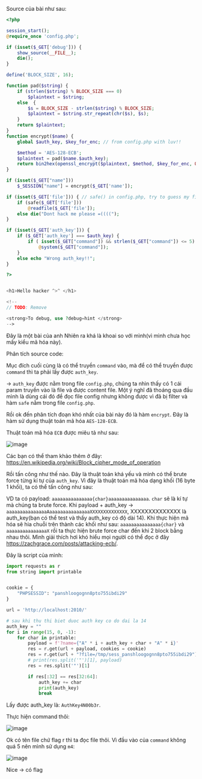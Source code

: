 Source của bài như sau:
```php
<?php

session_start();
@require_once 'config.php';

if (isset($_GET['debug'])) {
	show_source(__FILE__);
	die();
}

define('BLOCK_SIZE', 16);

function pad($string) {
	if (strlen($string) % BLOCK_SIZE === 0)
		$plaintext = $string;
	else  {
		$s = BLOCK_SIZE - strlen($string) % BLOCK_SIZE;
		$plaintext = $string.str_repeat(chr($s), $s);
	} 
	return $plaintext;
}
function encrypt($name) {
	global $auth_key, $key_for_enc; // from config.php with luv!!

	$method = 'AES-128-ECB';
	$plaintext = pad($name.$auth_key);
	return bin2hex(openssl_encrypt($plaintext, $method, $key_for_enc, OPENSSL_RAW_DATA));
}

if (isset($_GET["name"])) 
	$_SESSION["name"] = encrypt($_GET['name']);

if (isset($_GET['file'])) { // safe() in config.php, try to guess my filter =))
	if (safe($_GET['file'])) 
		@readfile($_GET['file']);
	else die("Dont hack me please =((((");
}

if (isset($_GET['auth_key'])) {
	if ($_GET['auth_key'] === $auth_key) {
		if ( isset($_GET["command"]) && strlen($_GET["command"]) <= 5)
			@system($_GET["command"]);
	}
	else echo "Wrong auth_key!!";
}

?>


<h1>Hello hacker ^>^ </h1>

<!-- 
// TODO: Remove 

<strong>To debug, use ?debug=hint </strong>
-->
```

Đây là một bài của anh Nhiên ra khá là khoai so với mình(vì mình chưa học mấy kiểu mã hóa này). 

Phân tích source code:

Mục đích cuối cùng là có thể truyền `command` vào, mà để có thể truyền được `command` thì ta phải lấy được `auth_key`.

-> `auth_key` được nằm trong file `config.php`, chúng ta nhìn thấy có 1 cái param truyền vào là file và được content file. Một ý nghĩ đã thoáng qua đầu mình là dùng cái đó để đọc 
file config nhưng không được vì đã bị filter và hàm `safe` nằm trong file `config.php`.

Rồi ok đến phân tích đoạn khó nhất của bài này đó là hàm `encrypt`. Đây là hàm sử dụng thuật toán mã hóa `AES-128-ECB`. 

Thuật toán mã hóa `ECB` được miêu tả như sau:

![image](https://user-images.githubusercontent.com/96786536/157676314-c26af337-edf6-4536-879d-0da24e51c740.png)

Các bạn có thể tham khảo thêm ở đây: https://en.wikipedia.org/wiki/Block_cipher_mode_of_operation

Rồi tấn công như thế nào. Đây là thuật toán khá yếu và mình có thể brute force từng kí tự của `auth_key`. Vì đây là thuật toán mã hóa dạng khối (16 byte 1 khối), ta có thể tấn công như sau:

VD ta có payload: `aaaaaaaaaaaaaaa{char}aaaaaaaaaaaaaaa`.
`char` sẽ là kí tự mà chúng ta brute force. Khi payload + auth_key -> `aaaaaaaaaaaaaaaAaaaaaaaaaaaaaaaXXXXXXXXXXXXXX`, XXXXXXXXXXXXXX là auth_key(bạn có thể test và thấy auth_key có độ dài 14). Khi thực hiện mã hóa sẽ hia chuỗi trên thành các khối như sau: `aaaaaaaaaaaaaaa{char}` và `aaaaaaaaaaaaaaaX` rồi ta thực hiện brute force char đến khi 2 block bằng nhau thôi. Mình giải thích hơi khó hiểu mọi người có thể đọc ở đây https://zachgrace.com/posts/attacking-ecb/.

Đây là script của mình: 
```python
import requests as r
from string import printable


cookie = {
    "PHPSESSID": "panshloogognn8pto755ibdi29"
}

url = 'http://localhost:2010/'

# sau khi thu thi biet duoc auth key co do dai la 14
auth_key = ""
for i in range(15, 0, -1):
    for char in printable:
        payload = f'?name={"A" * i + auth_key + char + "A" * i}'
        res = r.get(url + payload, cookies = cookie)
        res = r.get(url + "?file=/tmp/sess_panshloogognn8pto755ibdi29").text
        # print(res.split('"')[1], payload)
        res = res.split('"')[1]

        if res[:32] == res[32:64]:
            auth_key += char
            print(auth_key)
            break
```

Lấy được auth_key là: `AuthKey4N00b3r`.

Thực hiện command thôi:

![image](https://user-images.githubusercontent.com/96786536/157678507-7b13fdc7-0362-4a67-b75f-72173a23690c.png)

Ok có tên file chứ flag r thì ta đọc file thôi. Vì đầu vào của `command` không quá 5 nên mình sử dụng `m4`:

![image](https://user-images.githubusercontent.com/96786536/157690010-d467907e-9404-4d4f-9f9d-526b283449dc.png)

Nice -> có flag

